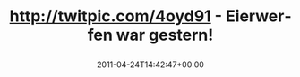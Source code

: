 ---
retweeted: false
source: <a href="http://mobileways.de/gravity" rel="nofollow">Gravity</a>
entities:
  hashtags: []
  symbols: []
  user_mentions: []
  urls: []
display_text_range:
- '0'
- '51'
favorite_count: '1'
id_str: '62164587855876096'
truncated: false
retweet_count: '0'
id: '62164587855876096'
created_at: Sun Apr 24 14:42:47 +0000 2011
favorited: false
full_text: http://twitpic.com/4oyd91 - Eierwerfen war gestern!
lang: de
tags:
- pesos/twitter
date: '2011-04-24T14:42:47+00:00'
src: https://twitter.com/bascht/status/62164587855876096
original_url: https://twitter.com/bascht/status/62164587855876096
type: twitter_tweet
text: http://twitpic.com/4oyd91 - Eierwerfen war gestern!
title: 'http://twitpic.com/4oyd91 - Eierwerfen war gestern!

  '

---